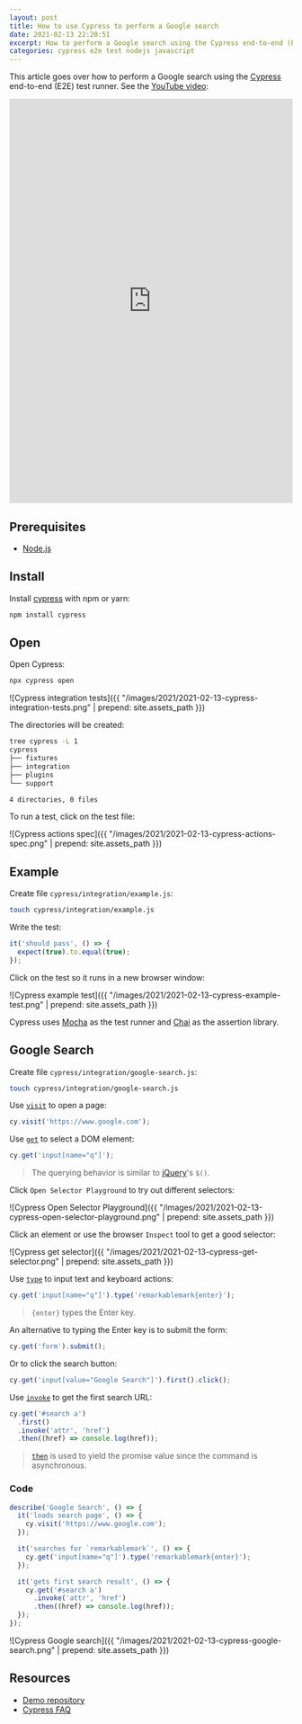 ```yaml
---
layout: post
title: How to use Cypress to perform a Google search
date: 2021-02-13 22:20:51
excerpt: How to perform a Google search using the Cypress end-to-end (E2E) test runner.
categories: cypress e2e test nodejs javascript
---
```


This article goes over how to perform a Google search using the [Cypress](https://b.remarkabl.org/cypress) end-to-end (E2E) test runner. See the [YouTube video](https://b.remarkabl.org/3b7vq1Q):

<iframe width="100%" height="720" src="https://www.youtube.com/embed/XuCXwqLkyVI?list=PLVgOtoUBG2mdLpj6qT5DXfg5_pGPTDrJZ" frameborder="0" allow="accelerometer; autoplay; clipboard-write; encrypted-media; gyroscope; picture-in-picture" allowfullscreen></iframe>

## Prerequisites

- [Node.js](https://b.remarkabl.org/nodejs-site)

## Install

Install [cypress](https://www.npmjs.com/package/cypress) with npm or yarn:

```sh
npm install cypress
```

## Open

Open Cypress:

```sh
npx cypress open
```

![Cypress integration tests]({{ "/images/2021/2021-02-13-cypress-integration-tests.png" | prepend: site.assets_path }})

The directories will be created:

```sh
tree cypress -L 1
cypress
├── fixtures
├── integration
├── plugins
└── support

4 directories, 0 files
```

To run a test, click on the test file:

![Cypress actions spec]({{ "/images/2021/2021-02-13-cypress-actions-spec.png" | prepend: site.assets_path }})

## Example

Create file `cypress/integration/example.js`:

```sh
touch cypress/integration/example.js
```

Write the test:

```js
it('should pass', () => {
  expect(true).to.equal(true);
});
```

Click on the test so it runs in a new browser window:

![Cypress example test]({{ "/images/2021/2021-02-13-cypress-example-test.png" | prepend: site.assets_path }})

Cypress uses [Mocha](https://mochajs.org/) as the test runner and [Chai](https://chaijs.github.io/) as the assertion library.

## Google Search

Create file `cypress/integration/google-search.js`:

```sh
touch cypress/integration/google-search.js
```

Use [`visit`](https://docs.cypress.io/api/commands/visit.html) to open a page:

```js
cy.visit('https://www.google.com');
```

Use [`get`](https://docs.cypress.io/api/commands/get.html) to select a DOM element:

```js
cy.get('input[name="q"]');
```

> The querying behavior is similar to [jQuery](https://jquery.com/)'s `$()`.

Click `Open Selector Playground` to try out different selectors:

![Cypress Open Selector Playground]({{ "/images/2021/2021-02-13-cypress-open-selector-playground.png" | prepend: site.assets_path }})

Click an element or use the browser `Inspect` tool to get a good selector:

![Cypress get selector]({{ "/images/2021/2021-02-13-cypress-get-selector.png" | prepend: site.assets_path }})

Use [`type`](https://docs.cypress.io/api/commands/type.html) to input text and keyboard actions:

```js
cy.get('input[name="q"]').type('remarkablemark{enter}');
```

> `{enter}` types the Enter key.

An alternative to typing the Enter key is to submit the form:

```js
cy.get('form').submit();
```

Or to click the search button:

```js
cy.get('input[value="Google Search"]').first().click();
```

Use [`invoke`](https://docs.cypress.io/api/commands/invoke.html) to get the first search URL:

```js
cy.get('#search a')
  .first()
  .invoke('attr', 'href')
  .then((href) => console.log(href));
```

> [`then`](https://docs.cypress.io/api/commands/then.html) is used to yield the promise value since the command is asynchronous.

### Code

```js
describe('Google Search', () => {
  it('loads search page', () => {
    cy.visit('https://www.google.com');
  });

  it('searches for `remarkablemark`', () => {
    cy.get('input[name="q"]').type('remarkablemark{enter}');
  });

  it('gets first search result', () => {
    cy.get('#search a')
      .invoke('attr', 'href')
      .then((href) => console.log(href));
  });
});
```

![Cypress Google search]({{ "/images/2021/2021-02-13-cypress-google-search.png" | prepend: site.assets_path }})

## Resources

- [Demo repository](https://b.remarkabl.org/37901uU)
- [Cypress FAQ](https://docs.cypress.io/faq/questions/using-cypress-faq.html)
